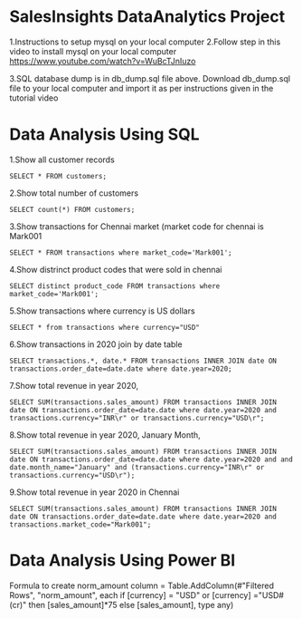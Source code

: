 # SalesInsights DataAnalytics Project
1.Instructions to setup mysql on your local computer
2.Follow step in this video to install mysql on your local computer https://www.youtube.com/watch?v=WuBcTJnIuzo

3.SQL database dump is in db_dump.sql file above. Download db_dump.sql file to your local computer and import it as per instructions given in the tutorial video

# Data Analysis Using SQL
1.Show all customer records

    SELECT * FROM customers;

2.Show total number of customers

    SELECT count(*) FROM customers;

3.Show transactions for Chennai market (market code for chennai is Mark001

    SELECT * FROM transactions where market_code='Mark001';

4.Show distrinct product codes that were sold in chennai

    SELECT distinct product_code FROM transactions where market_code='Mark001';

5.Show transactions where currency is US dollars

    SELECT * from transactions where currency="USD"

6.Show transactions in 2020 join by date table

    SELECT transactions.*, date.* FROM transactions INNER JOIN date ON transactions.order_date=date.date where date.year=2020;

7.Show total revenue in year 2020,

    SELECT SUM(transactions.sales_amount) FROM transactions INNER JOIN date ON transactions.order_date=date.date where date.year=2020 and transactions.currency="INR\r" or transactions.currency="USD\r";

8.Show total revenue in year 2020, January Month,

    SELECT SUM(transactions.sales_amount) FROM transactions INNER JOIN date ON transactions.order_date=date.date where date.year=2020 and and date.month_name="January" and (transactions.currency="INR\r" or transactions.currency="USD\r");

9.Show total revenue in year 2020 in Chennai

    SELECT SUM(transactions.sales_amount) FROM transactions INNER JOIN date ON transactions.order_date=date.date where date.year=2020 and transactions.market_code="Mark001";

# Data Analysis Using Power BI
  Formula to create norm_amount column
    = Table.AddColumn(#"Filtered Rows", "norm_amount", each if [currency] = "USD" or [currency] ="USD#(cr)" then [sales_amount]*75 else [sales_amount], type any)
